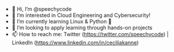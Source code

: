 - 👋 Hi, I’m @speechycode
- 👀 I’m interested in Cloud Engineering and Cybersecurity!
- 🌱 I’m currently learning Linux & Python 🐍
- 💞️ I’m looking to apply learning through hands-on projects
- 📫 How to reach me: Twitter (https://twitter.com/speechycode) | LinkedIn (https://www.linkedin.com/in/ceciliakanne) 
<!---
speechycode/speechycode is a ✨ special ✨ repository because its `README.md` (this file) appears on your GitHub profile.
You can click the Preview link to take a look at your changes.
--->
